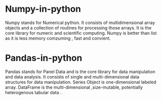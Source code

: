 # Numpy-in-python
Numpy stands for Numerical python. It consists of multidimensional array objects and a collection of routines for processing those arrays. It is the core library for numeric and scientific computing.
Numpy is better than list as it is less memory comzuming , fast and convient.

# Pandas-in-python
Pandas stands for Panel Data and is the core library for data manipulation and data analysis. It consists of single and multi-dimensional data structures for data manipulation. Series Object is one-dimensional labeled array. DataFrame is the multi-dimensional ,size-mutable, potentially heterogenous tabular data .
